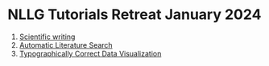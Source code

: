 # NLLG Tutorials Retreat January 2024

1. [Scientific writing](https://docs.google.com/presentation/d/1AxtxCI43fSmqGTcjIYu2oJ6jYn3xBpGmeqFwPPcuQgk/edit?usp=sharing)
2. [Automatic Literature Search](https://docs.google.com/presentation/d/1JZGulQBFaGfUkL_ZTqqG0abkfmVoDcpcDR5bPupkdWc/edit?usp=sharing)
3. [Typographically Correct Data Visualization](https://github.com/NL2G/tutorials/files/14393704/latex-guide.pdf)
